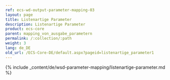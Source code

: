 ```yaml
---
ref: ecs-wd-output-parameter-mapping-03
layout: page
title: Listenartige Parameter
description: Listenartige Parameter
product: ecs-core
parent: mapping_von_ausgabe_parametern
permalink: /:collection/:path
weight: 3
lang: de_DE
old_url: /ECS-Core-DE/default.aspx?pageid=listenartige_parameter1
---
```


{% include _content/de/wsd-parameter-mapping/listenartige-parameter.md %} 
